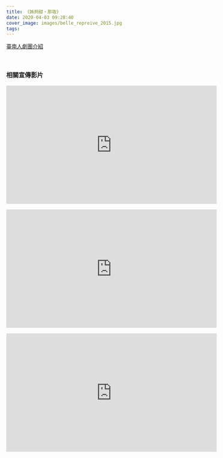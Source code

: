```yaml
---
title: 《姊夠甜‧那吸》
date: 2020-04-03 09:28:40
cover_image: images/belle_repreive_2015.jpg
tags:
---
```



<a href="http://tainanerensemble.org/portal/index.php?option=com_content&view=article&id=255&Itemid=137" target="_blank">臺南人劇團介紹</a>


<br/>


<style>
.video-container {
    position: relative;
    padding-bottom: 56.25%;
    padding-top: 30px; height: 0; overflow: hidden;
}
.video-container iframe,
.video-container object,
.video-container embed {
    position: absolute;
    top: 0;
    left: 0;
    width: inherit;
    height: 100%;
}
.fb-video {
    width: 100%;
} 
.fb-video span {
    margin: 0 !important;
}
.block {
    margin-bottom: 15px;
}
.video-box {
    display: flex;
    flex-wrap: wrap;
}
.video-box > *,
.video-box .fb-video {
    flex: 1 1 560px;
    display: flex;
    justify-content: flex-start;
}
.embed-container {
    margin-bottom: 15px;
}
@media screen and (min-width: 150px) and (max-width: 768px) {.embed-container { position: relative; padding-bottom: 56.25%; height: 0; overflow: hidden; max-width: 100%; } .embed-container iframe, .embed-container object, .embed-container embed { position: absolute; top: 0; left: 0; width: 100%; height: 100%; }}
</style>

### 相關宣傳影片

<div class="video-box">
<div class='embed-container'>
    <iframe src='https://www.youtube.com/embed/ocHhs28kIJY' width="560" height="315" frameborder="0" allow="accelerometer; autoplay; encrypted-media; gyroscope; picture-in-picture" allowfullscreen></iframe>
</div>
</div>

<div class="video-box">
<div class='embed-container'>
    <iframe src='https://www.youtube.com/embed/HLaWdlpEjMA' width="560" height="315" frameborder="0" allow="accelerometer; autoplay; encrypted-media; gyroscope; picture-in-picture" allowfullscreen></iframe>
</div>
</div>

<div class="video-box">
<div class='embed-container'>
    <iframe src='https://www.youtube.com/embed/M0w-y9ixfHg' width="560" height="315" frameborder="0" allow="accelerometer; autoplay; encrypted-media; gyroscope; picture-in-picture" allowfullscreen></iframe>
</div>
</div>





